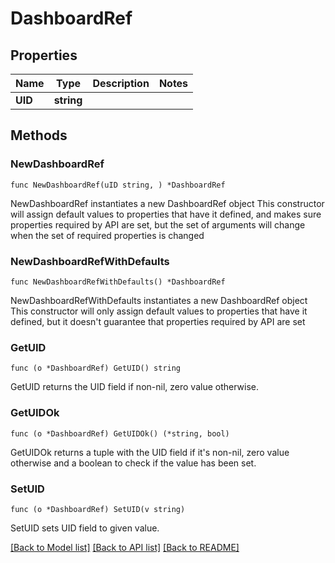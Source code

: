# DashboardRef

## Properties

Name | Type | Description | Notes
------------ | ------------- | ------------- | -------------
**UID** | **string** |  | 

## Methods

### NewDashboardRef

`func NewDashboardRef(uID string, ) *DashboardRef`

NewDashboardRef instantiates a new DashboardRef object
This constructor will assign default values to properties that have it defined,
and makes sure properties required by API are set, but the set of arguments
will change when the set of required properties is changed

### NewDashboardRefWithDefaults

`func NewDashboardRefWithDefaults() *DashboardRef`

NewDashboardRefWithDefaults instantiates a new DashboardRef object
This constructor will only assign default values to properties that have it defined,
but it doesn't guarantee that properties required by API are set

### GetUID

`func (o *DashboardRef) GetUID() string`

GetUID returns the UID field if non-nil, zero value otherwise.

### GetUIDOk

`func (o *DashboardRef) GetUIDOk() (*string, bool)`

GetUIDOk returns a tuple with the UID field if it's non-nil, zero value otherwise
and a boolean to check if the value has been set.

### SetUID

`func (o *DashboardRef) SetUID(v string)`

SetUID sets UID field to given value.



[[Back to Model list]](../README.md#documentation-for-models) [[Back to API list]](../README.md#documentation-for-api-endpoints) [[Back to README]](../README.md)


